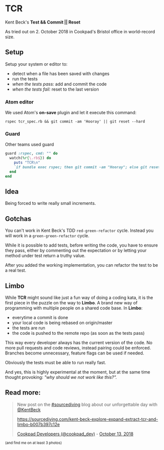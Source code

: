 # TCR

Kent Beck's **Test && Commit || Reset**

As tried out on 2. October 2018 in Cookpad's Bristol office in world-record size.

## Setup

Setup your system or editor to:

* detect when a file has been saved with changes
* run the tests
* _when the tests pass:_ add and commit the code
* _when the tests fail:_ reset to the last version

### Atom editor

We used Atom's **on-save** plugin and let it execute this command:

`rspec tcr_spec.rb && git commit -am 'Hooray' || git reset --hard`

### Guard

Other teams used guard

```ruby
guard :rspec, cmd: "" do
  watch(%r{\.rb$}) do
    puts "TCR\n"
    `if bundle exec rspec; then git commit -am "Hooray"; else git reset --hard; fi`
  end
end
```

## Idea

Being forced to write really small increments.

## Gotchas

You can't work in Kent Beck's TDD `red-green-refactor` cycle. Instead you will work in a `green-green-refactor` cycle. 

While it is possible to add tests, before writing the code, you have to ensure they pass, either by commenting out the expectation or by letting your method under test return a truthy value.

After you added the working implementation, you can refactor the test to be a real test.

## Limbo

While **TCR** might sound like just a fun way of doing a coding kata, it is the first piece in the puzzle on the way to **Limbo**. A brand new way of programming with multiple people on a shared code base. In **Limbo**:

* everytime a commit is done
* your local code is being rebased on origin/master
* the tests are run
* the code is pushed to the remote repo (as soon as the tests pass)

This way every developer always has the current version of the code. No more pull requests and code reviews, instead pairing could be enforced. Branches become unnecessary, feature flags can be used if needed.

Obviously the tests must be able to run really fast.

And yes, this is highly experimental at the moment, but at the same time thought provoking: _"why should we not work like this?"._

## Read more:

<blockquote class="twitter-tweet">
  <p lang="en" dir="ltr">New post on the <a href="https://twitter.com/hashtag/sourcediving?src=hash&amp;ref_src=twsrc%5Etfw">#sourcediving</a> blog about our unforgettable day with <a href="https://twitter.com/KentBeck?ref_src=twsrc%5Etfw">@KentBeck</a>
  
  <a href="https://sourcediving.com/kent-beck-explore-expand-extract-tcr-and-limbo-b007b397c12e">https://sourcediving.com/kent-beck-explore-expand-extract-tcr-and-limbo-b007b397c12e</a>
  </p>
  <a href="https://twitter.com/cookpad_dev">Cookpad Developers (@cookpad_dev)</a> - <a href="https://twitter.com/cookpad_dev/status/1051153329601085440?ref_src=twsrc%5Etfw">October 13, 2018</a>
</blockquote>

<sub>(and find me on at least 3 photos)</sub>
